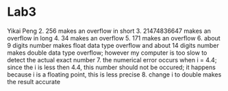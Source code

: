 # Lab3
Yikai Peng
2. 256 makes an overflow in short
3. 21474836647 makes an overflow in long
4. 34 makes an overflow 
5. 171 makes an overflow
6. about 9 digits number makes float data type overflow and about 14 digits number makes double data type overflow; however my computer is too slow to detect the actual exact number
7. the numerical error occurs when i = 4.4; since the i is less then 4.4, this number should not be occured; it happens because i is a floating point, this is less precise
8. change i to double makes the result accurate

